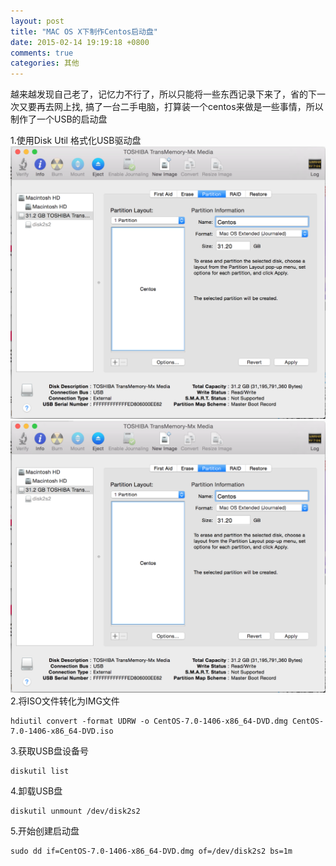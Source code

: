 ```yaml
---
layout: post
title: "MAC OS X下制作Centos启动盘"
date: 2015-02-14 19:19:18 +0800
comments: true
categories: 其他
---
```

越来越发现自己老了，记忆力不行了，所以只能将一些东西记录下来了，省的下一次又要再去网上找,
搞了一台二手电脑，打算装一个centos来做是一些事情，所以制作了一个USB的启动盘
<!-- more -->

1.使用Disk Util 格式化USB驱动盘
![](/blogFiles/images/2015/02/14/step1.png)
![](/blogFiles/images/2015/02/14/step1.png)
2.将ISO文件转化为IMG文件
    
    hdiutil convert -format UDRW -o CentOS-7.0-1406-x86_64-DVD.dmg CentOS-7.0-1406-x86_64-DVD.iso

3.获取USB盘设备号

    diskutil list

4.卸载USB盘  

    diskutil unmount /dev/disk2s2

5.开始创建启动盘

    sudo dd if=CentOS-7.0-1406-x86_64-DVD.dmg of=/dev/disk2s2 bs=1m
